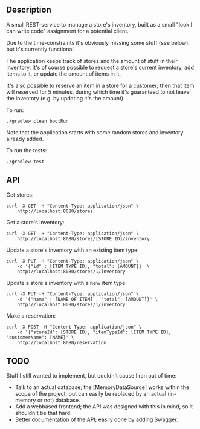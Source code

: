 ## Description

A small REST-service to manage a store's inventory, built as a small "look I can write code" assignment for a potential
client.

Due to the time-constraints it's obviously missing some stuff (see below), but it's currently functional.

The application keeps track of stores and the amount of stuff in their inventory. It's of course possible to request a
store's current inventory, add items to it, or update the amount of items in it.

It's also possible to reserve an item in a store for a customer; then that item will reserved for 5 minutes, during
which time it's guaranteed to not leave the inventory (e.g. by updating it's the amount).

To run:

```shell
./gradlew clean bootRun
```

Note that the application starts with some random stores and inventory already added.

To run the tests:

```shell
./gradlew test
```

## API

Get stores:

```shell
curl -X GET -H "Content-Type: application/json" \
    http://localhost:8080/stores
```

Get a store's inventory:

```shell
curl -X GET -H "Content-Type: application/json" \
    http://localhost:8080/stores/[STORE ID]/inventory
```

Update a store's inventory with an existing item type:

```shell
curl -X PUT -H "Content-Type: application/json" \
    -d '{"id" : [ITEM TYPE ID], "total": [AMOUNT]}' \
    http://localhost:8080/stores/1/inventory
```

Update a store's inventory with a new item type:

```shell
curl -X PUT -H "Content-Type: application/json" \
    -d '{"name" : [NAME OF ITEM] , "total": [AMOUNT]}' \
    http://localhost:8080/stores/1/inventory
```

Make a reservation:

```shell
curl -X POST -H "Content-Type: application/json" \
    -d '{"storeId": [STORE ID], "itemTypeId": [ITEM TYPE ID], "customerName": [NAME}' \
    http://localhost:8080/reservation
```

## TODO

Stuff I still wanted to implement, but couldn't cause I ran out of time:

* Talk to an actual database; the [MemoryDataSource] works within the scope of the project, but can easily be replaced
  by an actual (in-memory or not) database.
* Add a webbased frontend; the API was designed with this in mind, so it shouldn't be that hard.
* Better documentation of the API; easily done by adding Swagger.
